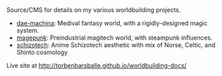 Source/CMS for details on my various worldbuilding projects.

* [dae-machina](./dae-machina): Medival fantasy world, with a rigidly-designed magic system.
* [magepunk](./magepunk): Preindustrial magitech world, with steampunk influences.
* [schizotech](./schizotech): Anime Schizotech aesthetic with mix of Norse, Celtic, and Shinto cosmology
 
Live site at http://torbenbarsballe.github.io/worldbuilding-docs/
